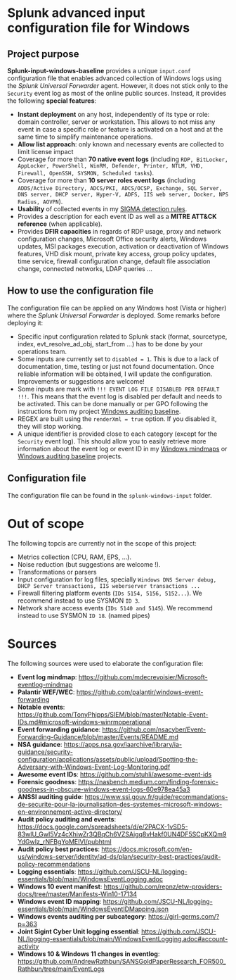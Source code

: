 # Splunk advanced input configuration file for Windows

## Project purpose
**Splunk-input-windows-baseline** provides a unique `input.conf` configuration file that enables advanced collection of Windows logs using the *Splunk Universal Forwarder* agent. However, it does not stick only to the `Security` event log as most of the online public sources. Instead, it provides the following **special features**:
* **Instant deployment** on any host, independently of its type or role: domain controller, server or workstation. This allows to not miss any event in case a specific role or feature is activated on a host and at the same time to simplify maintenance operations.
* **Allow list approach**: only known and necessary events are collected to limit license impact
* Coverage for more than **70 native event logs** (including `RDP, BitLocker, AppLocker, PowerShell, WinRM, Defender, Printer, NTLM, VHD, Firewall, OpenSSH, SYSMON, Scheduled tasks`).
* Coverage for more than **10 server roles event logs** (including `ADDS/Active Directory, ADCS/PKI, ADCS/OCSP, Exchange, SQL Server, DNS server, DHCP server, Hyper-V, ADFS, IIS web server, Docker, NPS Radius, AOVPN`).
* **Usability** of collected events in my [SIGMA detection rules](https://github.com/mdecrevoisier/SIGMA-detection-rules).
* Provides a description for each event ID as well as a **MITRE ATT&CK reference** (when applicable).
* Provides **DFIR capacities** in regards of RDP usage, proxy and network configuration changes, Microsoft Office security alerts, Windows updates, MSI packages execution, activation or deactivation of Windows features, VHD disk mount, private key access, group policy updates, time service, firewall configuration change, default file association change, connected networks, LDAP queries ...

## How to use the configuration file
The configuration file can be applied on any Windows host (Vista or higher) where the *Splunk Universal Forwarder* is deployed. Some remarks before deploying it:
* Specific input configuration related to Splunk stack (format, sourcetype, index, evt_resolve_ad_obj, start_from ...) has to be done by your operations team.
* Some inputs are currently set to `disabled = 1`. This is due to a lack of documentation, time, testing or just not found documentation. Once reliable information will be obtained, I will update the configuration. Improvements or suggestions are welcome!
* Some inputs are mark with `!!! EVENT LOG FILE DISABLED PER DEFAULT !!!`. This means that the event log is disabled per default and needs to be activated. This can be done manually or per GPO following the instructions from my project [Windows auditing baseline](https://github.com/mdecrevoisier/Windows-auditing-baseline).
* REGEX are built using the `renderXml = true` option. If you disabled it, they will stop working.
* A unique identifier is provided close to each category (except for the `Security` event log). This should allow you to easily retrieve more information about the event log or event ID in my [Windows mindmaps](https://github.com/mdecrevoisier/Microsoft-eventlog-mindmap) or [Windows auditing baseline](https://github.com/mdecrevoisier/Windows-auditing-baseline) projects.

## Configuration file
The configuration file can be found in the `splunk-windows-input` folder. 

# Out of scope
The following topcis are currently not in the scope of this project:
* Metrics collection (CPU, RAM, EPS, ...).
* Noise reduction (but suggestions are welcome !).
* Transformations or parsers
* Input configuration for log files, specially `Windows DNS Server debug, DHCP Server transactions, IIS weberserver transactions ...`
* Firewall filtering platform events (`IDs 5154, 5156, 5152...`). We recommend instead to use SYSMON `ID 3`.
* Network share access events (`IDs 5140 and 5145`). We recommend instead to use SYSMON `ID 18`. (named pipes)


# Sources
The following sources were used to elaborate the configuration file:
* **Event log mindmap**: https://github.com/mdecrevoisier/Microsoft-eventlog-mindmap
* **Palantir WEF/WEC**: https://github.com/palantir/windows-event-forwarding
* **Notable events**: https://github.com/TonyPhipps/SIEM/blob/master/Notable-Event-IDs.md#microsoft-windows-winrmoperational
* **Event forwarding guidance**: https://github.com/nsacyber/Event-Forwarding-Guidance/blob/master/Events/README.md
* **NSA guidance**: https://apps.nsa.gov/iaarchive/library/ia-guidance/security-configuration/applications/assets/public/upload/Spotting-the-Adversary-with-Windows-Event-Log-Monitoring.pdf
* **Awesome event IDs**: https://github.com/stuhli/awesome-event-ids
* **Forensic goodness**: https://nasbench.medium.com/finding-forensic-goodness-in-obscure-windows-event-logs-60e978ea45a3
* **ANSSI auditing guide**: https://www.ssi.gouv.fr/guide/recommandations-de-securite-pour-la-journalisation-des-systemes-microsoft-windows-en-environnement-active-directory/
* **Audit policy auditing and events**: https://docs.google.com/spreadsheets/d/e/2PACX-1vSD5-83wlU_GwI5Vz4cXhiwZr3QBqCh6VZSAigq8vHakf0UN4DF5SCpKXQm9YdGwIz_rNFBgYoMEIVl/pubhtml
* **Audit policy best practices**: https://docs.microsoft.com/en-us/windows-server/identity/ad-ds/plan/security-best-practices/audit-policy-recommendations
* **Logging essentials**: https://github.com/JSCU-NL/logging-essentials/blob/main/WindowsEventLogging.adoc
* **Windows 10 event manifest**: https://github.com/repnz/etw-providers-docs/tree/master/Manifests-Win10-17134
* **Windows event ID mapping**: https://github.com/JSCU-NL/logging-essentials/blob/main/WindowsEventIDMapping.json
* **Windows events auditing per subcategory**: https://girl-germs.com/?p=363
* **Joint Sigint Cyber Unit logging essential**: https://github.com/JSCU-NL/logging-essentials/blob/main/WindowsEventLogging.adoc#account-activity
* **Windows 10 & Windows 11 changes in eventlog**: https://github.com/AndrewRathbun/SANSGoldPaperResearch_FOR500_Rathbun/tree/main/EventLogs 
